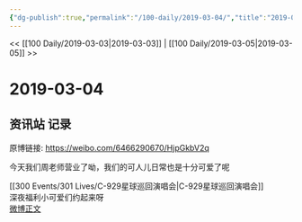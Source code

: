```yaml
---
{"dg-publish":true,"permalink":"/100-daily/2019-03-04/","title":"2019-03-04"}
---
```



<< [[100 Daily/2019-03-03\|2019-03-03]] | [[100 Daily/2019-03-05\|2019-03-05]] >>

# 2019-03-04

## 资讯站 记录

原博链接: https://weibo.com/6466290670/HjpGkbV2q

今天我们周老师营业了呦，我们的可人儿日常也是十分可爱了呢  
[](https://weibo.com/detail/4346230198680458)

[[300 Events/301 Lives/C-929星球巡回演唱会\|C-929星球巡回演唱会]]  
深夜福利小可爱们约起来呀  
[微博正文](https://weibo.com/detail/4346267834120399)
